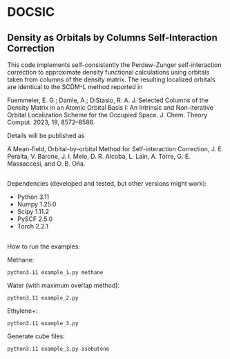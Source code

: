 # DOCSIC
## Density as Orbitals by Columns Self-Interaction Correction 

This code implements self-consistently the Perdew-Zunger self-interaction correction to approximate density functional calculations using orbitals taken from columns of the density matrix. 
The resulting localized orbitals are identical to the SCDM-L method reported in 

Fuemmeler, E. G.; Damle, A.; DiStasio, R. A. J. Selected Columns of the Density
Matrix in an Atomic Orbital Basis I: An Intrinsic and Non-iterative Orbital Localization
Scheme for the Occupied Space. J. Chem. Theory Comput. 2023, 19, 8572–8586.

Details will be published as

A Mean-field, Orbital-by-orbital Method for Self-interaction Correction, 
J. E. Peralta, V. Barone, J. I. Melo, D. R. Alcoba, L.
Lain, A. Torre, G. E. Massaccesi, and O. B. Oña.

##

Dependencies (developed and tested, but other versions might work):

- Python 3.11
- Numpy 1.25.0
- Scipy 1.11.2
- PySCF 2.5.0
- Torch 2.2.1


##

How to run the examples:

Methane:
```
python3.11 example_1.py methane
```
Water (with maximum overlap method):
```
python3.11 example_2.py
```
Ethylene+:
```
python3.11 example_3.py
```
Generate cube files:
```
python3.11 example_3.py isobutene
```


 
  
